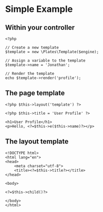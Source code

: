 Simple Example
==============

## Within your controller

~~~.language-php
<?php

// Create a new template
$template = new \Plates\Template($engine);

// Assign a variable to the template
$template->name = 'Jonathan';

// Render the template
echo $template->render('profile');
~~~

## The page template

~~~.language-php
<?php $this->layout('template') ?>

<?php $this->title = 'User Profile' ?>

<h1>User Profile</h1>
<p>Hello, <?=$this->e($this->name)?></p>
~~~

## The layout template

~~~.language-php
<!DOCTYPE html>
<html lang="en">
<head>
    <meta charset="utf-8">
    <title><?=$this->title?></title>
</head>

<body>

<?=$this->child()?>

</body>
</html>
~~~
